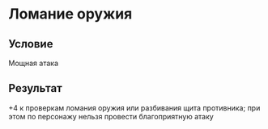 # Ломание оружия
## Условие
Мощная атака
## Результат
+4 к проверкам ломания оружия или разбивания щита противника; при этом по персонажу нельзя провести благоприятную атаку